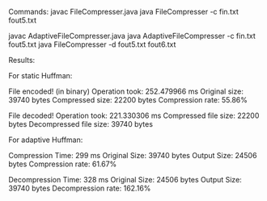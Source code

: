 Commands: 
javac FileCompresser.java
java FileCompresser -c fin.txt fout5.txt


javac AdaptiveFileCompresser.java
java AdaptiveFileCompresser -c fin.txt fout5.txt
java FileCompresser -d fout5.txt fout6.txt

Results: 

For static Huffman:

File encoded! (in binary)
Operation took: 252.479966 ms
Original size: 39740 bytes
Compressed size: 22200 bytes
Compression rate: 55.86%

File decoded!
Operation took: 221.330306 ms
Compressed file size: 22200 bytes
Decompressed file size: 39740 bytes


For adaptive Huffman:

Compression Time: 299 ms
Original Size: 39740 bytes
Output   Size: 24506 bytes
Compression rate: 61.67%

Decompression Time: 328 ms
Original Size: 24506 bytes
Output   Size: 39740 bytes
Decompression rate: 162.16%
